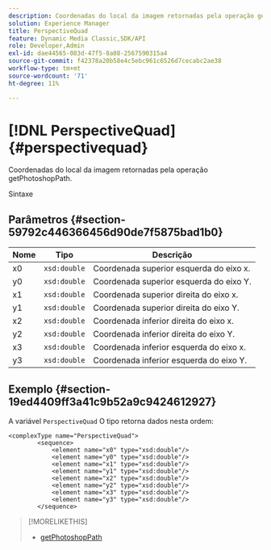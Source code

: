 ```yaml
---
description: Coordenadas do local da imagem retornadas pela operação getPhotoshopPath.
solution: Experience Manager
title: PerspectiveQuad
feature: Dynamic Media Classic,SDK/API
role: Developer,Admin
exl-id: dae44565-083d-47f5-8a08-2567590315a4
source-git-commit: f42378a20b58e4c5ebc961c6526d7cecabc2ae38
workflow-type: tm+mt
source-wordcount: '71'
ht-degree: 11%

---
```


# [!DNL PerspectiveQuad]{#perspectivequad}

Coordenadas do local da imagem retornadas pela operação getPhotoshopPath.

Sintaxe

## Parâmetros {#section-59792c446366456d90de7f5875bad1b0}

| Nome | Tipo | Descrição |
|---|---|---|
| x0 | `xsd:double` | Coordenada superior esquerda do eixo x. |
| y0 | `xsd:double` | Coordenada superior esquerda do eixo Y. |
| x1 | `xsd:double` | Coordenada superior direita do eixo x. |
| y1 | `xsd:double` | Coordenada superior direita do eixo Y. |
| x2 | `xsd:double` | Coordenada inferior direita do eixo x. |
| y2 | `xsd:double` | Coordenada inferior direita do eixo Y. |
| x3 | `xsd:double` | Coordenada inferior esquerda do eixo x. |
| y3 | `xsd:double` | Coordenada inferior esquerda do eixo Y. |

## Exemplo {#section-19ed4409ff3a41c9b52a9c9424612927}

A variável `PerspectiveQuad` O tipo retorna dados nesta ordem:

```
<complexType name="PerspectiveQuad">
        <sequence>
            <element name="x0" type="xsd:double"/>
            <element name="y0" type="xsd:double"/>
            <element name="x1" type="xsd:double"/>
            <element name="y1" type="xsd:double"/>
            <element name="x2" type="xsd:double"/>
            <element name="y2" type="xsd:double"/>
            <element name="x3" type="xsd:double"/>
            <element name="y3" type="xsd:double"/>
        </sequence>
```

>[!MORELIKETHIS]
>
>* [getPhotoshopPath](../../operations/c-operations-intro/c-methods/r-get-photoshop-path.md#reference-545f902f84194951ac04e947fdc803b9)

